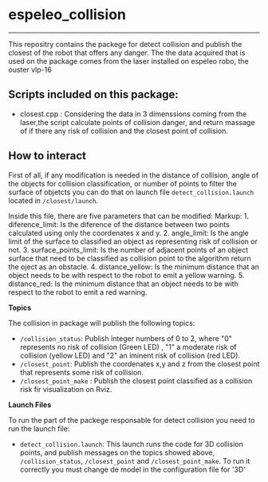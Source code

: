 # espeleo_collision
-------------------------

This repositry contains the packege for detect collision and publish the closest of the robot that offers any danger. The the data acquired that is used on the package comes from the laser installed on espeleo robo, the ouster vlp-16

 

## Scripts included on this package:
- closest.cpp : Considering the data in 3 dimenssions coming from the laser,the script calculate points of collision danger, and return massage of if there any risk of collision and the closest point of collision.

## How to interact

First of all, if any modification is needed in the distance of collision, angle of the objects for collision classification, or number of points to filter the surface of objetcts you can do that on launch file `detect_collision.launch` located in `/closest/launch`.  

Inside this file, there are five parameters that can be modified:
Markup: 1. diference_limit: Is the diference of the distance between two points calculated using only the coordenates x and y.
        2. angle_limit: Is the angle limit of the surface to classified an object as representing risk of collision or not.
        3. surface_points_limit: Is the number of adjacent points of an object surface that need to be classified as collision point to the algorithm return the                                    oject as an obstacle.
        4. distance_yellow: Is the minimum distance that an object needs to be with respect to the robot to emit a yellow warning.
        5. distance_red: Is the minimum distance that an object needs to be with respect to the robot to emit a red warning.

**Topics**

The collision in package will publish the following topics:
- `/collision_status`: Publish integer numbers of 0 to 2, where "0" represents no risk of collision (Green LED) , "1" a moderate risk of collision (yellow LED) and "2" an iminent risk of collision (red LED).
- `/closest_point`: Publish the coordenates x,y and z from the closest point that represents some risk of collision.
- `/closest_point_make` : Publish the closest point classified as a collision risk fir visualization on Rviz.

**Launch Files**

To run the part of the packege responsable for detect collision you need to run the launch file:
- `detect_collision.launch`: This launch runs the code for 3D collision points, and publish messages on the topics showed above, `/collision_status`, `/closest_point` and `/closest_point_make`. To run it correctly you must change de model in the configuration file for '3D'

